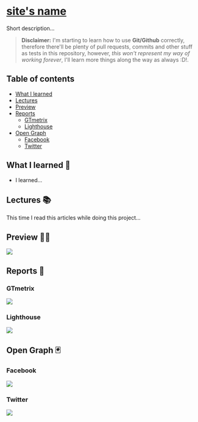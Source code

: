 # [site's name]()
Short description...

> **Disclaimer:** I'm starting to learn how to use **Git/Github** correctly, therefore there'll be plenty of pull requests, commits and other stuff as tests in this repository, however, *this won't represent my way of working forever*, I'll learn more things along the way as always :D!.

## Table of contents
* [What I learned](#what-i-learned)
* [Lectures](#lectures)
* [Preview](#preview)
* [Reports](#reports)
    - [GTmetrix](#gtmetrix)
    - [Lighthouse](#lighthouse)
* [Open Graph](#open-graph)
    - [Facebook](#facebook)
    - [Twitter](#twitter)

## What I learned 🎨
* I learned...

## Lectures 📚
This time I read this articles while doing this project...

## Preview 👩‍💻
![](readme/screenshot.png)

## Reports 🎯

### GTmetrix
![](readme/gtmetrix.png)

### Lighthouse
![](readme/lighthouse.png)

## Open Graph 🃏

### Facebook
![](readme/facebook.png)

### Twitter
![](readme/twitter.png)